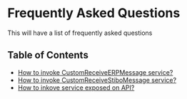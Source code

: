 # Frequently Asked Questions

This will have a list of frequently asked questions

## Table of Contents
* [How to invoke CustomReceiveERPMessage service?](/cmf.custom.help/faq>howtoinvokecustomreceiveerpmessageservice)
* [How to invoke CustomReceiveStiboMessage service?](/cmf.custom.help/faq>howtoinvokecustomreceivestibomessageservice)
* [How to inkove service exposed on API?](/cmf.custom.help/faq>howtoinvokeserviceexposedonapi)


